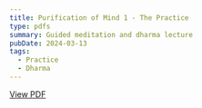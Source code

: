```yaml
---
title: Purification of Mind 1 - The Practice
type: pdfs
summary: Guided meditation and dharma lecture
pubDate: 2024-03-13
tags:
  - Practice
  - Dharma
---
```


<a href="https://drive.google.com/file/d/1Z1XJLJRInBPwYMVOrS_K1gXU6ltc-5Kj/view?usp=drive_link" target="_blank">View PDF</a>
